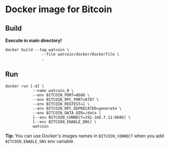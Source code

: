 # Docker image for Bitcoin

## Build

**Execute in main directory!**

    docker build --tag watcoin \
                    --file watcoin/docker/Dockerfile \
                    .

## Run

    docker run [-d] \
                --name watcoin_0 \
                --env BITCOIN_PORT=8686 \
                --env BITCOIN_RPC_PORT=8787 \
                --env BITCOIN_REGTEST=1 \
                --env BITCOIN_RPC_DEPRECATED=generate \
                --env BITCOIN_DATA_DIR=/data \
                [--env BITCOIN_CONNECT=192.168.7.11:8686] \
                [--env BITCOIN_ENABLE_DNS] \
                watcoin

**Tip:** You can use Docker's images names in `BITCOIN_CONNECT` when you add `BITCOIN_ENABLE_DNS` env variable.
